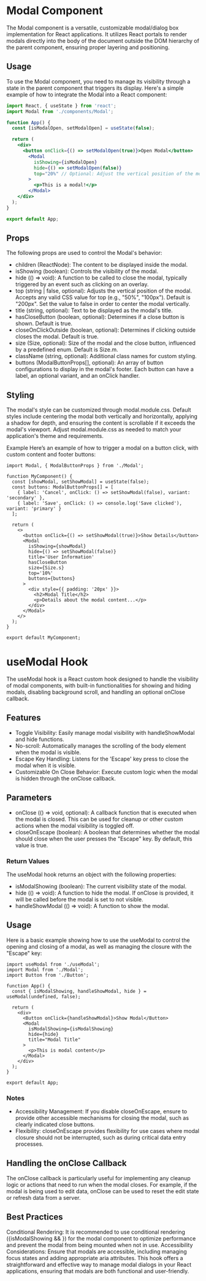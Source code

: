 # Modal Component
The Modal component is a versatile, customizable modal/dialog box implementation for React applications. It utilizes React portals to render modals directly into the body of the document outside the DOM hierarchy of the parent component, ensuring proper layering and positioning.

## Usage
To use the Modal component, you need to manage its visibility through a state in the parent component that triggers its display. Here's a simple example of how to integrate the Modal into a React component:

```jsx
import React, { useState } from 'react';
import Modal from './components/Modal';

function App() {
  const [isModalOpen, setModalOpen] = useState(false);

  return (
    <div>
      <button onClick={() => setModalOpen(true)}>Open Modal</button>
        <Modal
          isShowing={isModalOpen}
          hide={() => setModalOpen(false)}
          top="20%" // Optional: Adjust the vertical position of the modal
        >
          <p>This is a modal!</p>
        </Modal>
    </div>
  );
}

export default App;
```

## Props
The following props are used to control the Modal's behavior:

- children (ReactNode): The content to be displayed inside the modal.
- isShowing (boolean): Controls the visibility of the modal.
- hide (() => void): A function to be called to close the modal, typically triggered by an event such as clicking on an overlay. 
- top (string | false, optional): Adjusts the vertical position of the modal. Accepts any valid CSS value for top (e.g., "50%", "100px"). Default is "200px". Set the value to false in order to center the modal vertically.
- title (string, optional): Text to be displayed as the modal's title.
- hasCloseButton (boolean, optional): Determines if a close button is shown. Default is true.
- closeOnClickOutside (boolean, optional): Determines if clicking outside closes the modal. Default is true.
- size (Size, optional): Size of the modal and the close button, influenced by a predefined enum. Default is Size.m.
- className (string, optional): Additional class names for custom styling.
- buttons (ModalButtonProps[], optional): An array of button configurations to display in the modal's footer. Each button can have a label, an optional variant, and an onClick handler.

## Styling
The modal's style can be customized through modal.module.css. Default styles include centering the modal both vertically and horizontally, applying a shadow for depth, and ensuring the content is scrollable if it exceeds the modal's viewport. Adjust modal.module.css as needed to match your application's theme and requirements.

Example
Here’s an example of how to trigger a modal on a button click, with custom content and footer buttons:

```tsx
import Modal, { ModalButtonProps } from './Modal';

function MyComponent() {
  const [showModal, setShowModal] = useState(false);
  const buttons: ModalButtonProps[] = [
    { label: 'Cancel', onClick: () => setShowModal(false), variant: 'secondary' },
    { label: 'Save', onClick: () => console.log('Save clicked'), variant: 'primary' }
  ];

  return (
    <>
      <button onClick={() => setShowModal(true)}>Show Details</button>
      <Modal
        isShowing={showModal}
        hide={() => setShowModal(false)}
        title='User Information'
        hasCloseButton
        size={Size.s}
        top='10%'
        buttons={buttons}
      >
        <div style={{ padding: '20px' }}>
          <h2>Modal Title</h2>
          <p>Details about the modal content...</p>
        </div>
      </Modal>
    </>
  );
}

export default MyComponent;

```

# useModal Hook
The useModal hook is a React custom hook designed to handle the visibility of modal components, with built-in functionalities for showing and hiding modals, disabling background scroll, and handling an optional onClose callback.

## Features
- Toggle Visibility: Easily manage modal visibility with handleShowModal and hide functions.
- No-scroll: Automatically manages the scrolling of the body element when the modal is visible.
- Escape Key Handling: Listens for the 'Escape' key press to close the modal when it is visible.
- Customizable On Close Behavior: Execute custom logic when the modal is hidden through the onClose callback.

## Parameters
- onClose (() => void, optional): A callback function that is executed when the modal is closed. This can be used for cleanup or other custom actions when the modal visibility is toggled off. 
- closeOnEscape (boolean): A boolean that determines whether the modal should close when the user presses the "Escape" key. By default, this value is true.

### Return Values
The useModal hook returns an object with the following properties:

- isModalShowing (boolean): The current visibility state of the modal.
- hide (() => void): A function to hide the modal. If onClose is provided, it will be called before the modal is set to not visible.
- handleShowModal (() => void): A function to show the modal.

## Usage
Here is a basic example showing how to use the useModal to control the opening and closing of a modal, as well as managing the closure with the "Escape" key:

```tsx
import useModal from './useModal';
import Modal from './Modal';
import Button from './Button';

function App() {
  const { isModalShowing, handleShowModal, hide } = useModal(undefined, false);

  return (
    <div>
      <Button onClick={handleShowModal}>Show Modal</Button>
      <Modal
        isModalShowing={isModalShowing}
        hide={hide}
        title="Modal Title"
      >
        <p>This is modal content</p>
      </Modal>
    </div>
  );
}

export default App;
```

### Notes
- Accessibility Management: If you disable closeOnEscape, ensure to provide other accessible mechanisms for closing the modal, such as clearly indicated close buttons.
- Flexibility: closeOnEscape provides flexibility for use cases where modal closure should not be interrupted, such as during critical data entry processes.

## Handling the onClose Callback
The onClose callback is particularly useful for implementing any cleanup logic or actions that need to run when the modal closes. For example, if the modal is being used to edit data, onClose can be used to reset the edit state or refresh data from a server.

## Best Practices
Conditional Rendering: It is recommended to use conditional rendering ({isModalShowing && <Modal />}) for the modal component to optimize performance and prevent the modal from being mounted when not in use.
Accessibility Considerations: Ensure that modals are accessible, including managing focus states and adding appropriate aria attributes.
This hook offers a straightforward and effective way to manage modal dialogs in your React applications, ensuring that modals are both functional and user-friendly.
